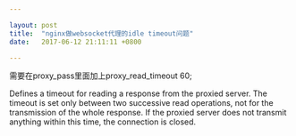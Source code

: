 ```yaml
---

layout: post
title:  "nginx做websocket代理的idle timeout问题"
date:   2017-06-12 21:11:11 +0800

---
```


需要在proxy_pass里面加上proxy_read_timeout 60;

Defines a timeout for reading a response from the proxied server. The timeout is set only between two successive read operations, not for the transmission of the whole response. If the proxied server does not transmit anything within this time, the connection is closed.
